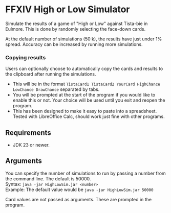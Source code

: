 # FFXIV High or Low Simulator
Simulate the results of a game of "High or Low" against Tista-bie in Eulmore. This is done by randomly selecting the face-down cards. 

At the default number of simulations (50 k), the results have just under 1% spread. Accuracy can be increased by running more simulations.

### Copying results
Users can optionally choose to automatically copy the cards and results to the clipboard after running the simulations.
- This will be in the format `TistaCard1 TistaCard2 YourCard HighChance LowChance DrawChance` separated by tabs.
- You will be prompted at the start of the program if you would like to enable this or not. Your choice will be used until you exit and reopen the program.
- This has been designed to make it easy to paste into a spreadsheet. Tested with LibreOffice Calc, should work just fine with other programs.


## Requirements
- JDK 23 or newer.

## Arguments
You can specify the number of simulations to run by passing a number from the command line. The default is 50000.\
Syntax: `java -jar HighLowSim.jar <number>` \
Example: The default value would be `java -jar HighLowSim.jar 50000` 

Card values are not passed as arguments. These are prompted in the program.
